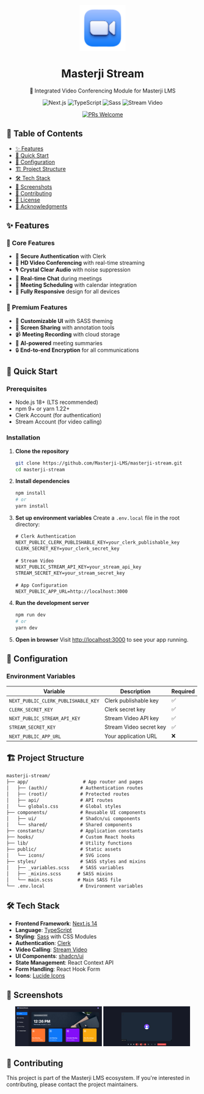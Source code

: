 <div align="center">
  <img src="/public/icons/logo.svg" alt="Masterji Stream Logo" width="120" />
  <h1>Masterji Stream</h1>
  <p>🚀 Integrated Video Conferencing Module for Masterji LMS</p>
  
  <div>
    <img src="https://img.shields.io/badge/Next.js-000000?style=for-the-badge&logo=nextdotjs&logoColor=white" alt="Next.js" />
    <img src="https://img.shields.io/badge/TypeScript-3178C6?style=for-the-badge&logo=typescript&logoColor=white" alt="TypeScript" />
    <img src="https://img.shields.io/badge/Sass-CC6699?style=for-the-badge&logo=sass&logoColor=white" alt="Sass" />
    <img src="https://img.shields.io/badge/Stream_Video-005FFF?style=for-the-badge&logo=stream&logoColor=white" alt="Stream Video" />
  </div>
  
  [![PRs Welcome](https://img.shields.io/badge/PRs-welcome-brightgreen.svg?style=flat-square)](http://makeapullrequest.com)
</div>

## 📌 Table of Contents

- [✨ Features](#-features)
- [🚀 Quick Start](#-quick-start)
- [🔧 Configuration](#-configuration)
- [🏗️ Project Structure](#%EF%B8%8F-project-structure)
- [🛠️ Tech Stack](#%EF%B8%8F-tech-stack)
- [📱 Screenshots](#-screenshots)
- [🤝 Contributing](#-contributing)
- [📄 License](#-license)
- [🙏 Acknowledgments](#-acknowledgments)

## ✨ Features

### 🎯 Core Features
- 🔐 **Secure Authentication** with Clerk
- 🎥 **HD Video Conferencing** with real-time streaming
- 🎙️ **Crystal Clear Audio** with noise suppression
- 💬 **Real-time Chat** during meetings
- 📅 **Meeting Scheduling** with calendar integration
- 📱 **Fully Responsive** design for all devices

### 🌟 Premium Features
- 🎨 **Customizable UI** with SASS theming
- 🔄 **Screen Sharing** with annotation tools
- 📹 **Meeting Recording** with cloud storage
- 🤖 **AI-powered** meeting summaries
- 🔒 **End-to-end Encryption** for all communications

## 🚀 Quick Start

### Prerequisites
- Node.js 18+ (LTS recommended)
- npm 9+ or yarn 1.22+
- Clerk Account (for authentication)
- Stream Account (for video calling)

### Installation

1. **Clone the repository**
   ```bash
   git clone https://github.com/Masterji-LMS/masterji-stream.git
   cd masterji-stream
   ```

2. **Install dependencies**
   ```bash
   npm install
   # or
   yarn install
   ```

3. **Set up environment variables**
   Create a `.env.local` file in the root directory:
   ```env
   # Clerk Authentication
   NEXT_PUBLIC_CLERK_PUBLISHABLE_KEY=your_clerk_publishable_key
   CLERK_SECRET_KEY=your_clerk_secret_key
   
   # Stream Video
   NEXT_PUBLIC_STREAM_API_KEY=your_stream_api_key
   STREAM_SECRET_KEY=your_stream_secret_key
   
   # App Configuration
   NEXT_PUBLIC_APP_URL=http://localhost:3000
   ```

4. **Run the development server**
   ```bash
   npm run dev
   # or
   yarn dev
   ```

5. **Open in browser**
   Visit [http://localhost:3000](http://localhost:3000) to see your app running.

## 🔧 Configuration

### Environment Variables
| Variable | Description | Required |
|----------|-------------|----------|
| `NEXT_PUBLIC_CLERK_PUBLISHABLE_KEY` | Clerk publishable key | ✅ |
| `CLERK_SECRET_KEY` | Clerk secret key | ✅ |
| `NEXT_PUBLIC_STREAM_API_KEY` | Stream Video API key | ✅ |
| `STREAM_SECRET_KEY` | Stream Video secret key | ✅ |
| `NEXT_PUBLIC_APP_URL` | Your application URL | ❌ |

## 🏗️ Project Structure

```
masterji-stream/
├── app/                    # App router and pages
│   ├── (auth)/            # Authentication routes
│   ├── (root)/            # Protected routes
│   ├── api/               # API routes
│   └── globals.css        # Global styles
├── components/            # Reusable UI components
│   ├── ui/                # Shadcn/ui components
│   └── shared/            # Shared components
├── constants/             # Application constants
├── hooks/                 # Custom React hooks
├── lib/                   # Utility functions
├── public/                # Static assets
│   └── icons/             # SVG icons
├── styles/                # SASS styles and mixins
│   ├── _variables.scss    # SASS variables
│   ├── _mixins.scss      # SASS mixins
│   └── main.scss         # Main SASS file
└── .env.local             # Environment variables
```

## 🛠️ Tech Stack

- **Frontend Framework**: [Next.js 14](https://nextjs.org/)
- **Language**: [TypeScript](https://www.typescriptlang.org/)
- **Styling**: [Sass](https://sass-lang.com/) with CSS Modules
- **Authentication**: [Clerk](https://clerk.dev/)
- **Video Calling**: [Stream Video](https://getstream.io/video/)
- **UI Components**: [shadcn/ui](https://ui.shadcn.com/)
- **State Management**: React Context API
- **Form Handling**: React Hook Form
- **Icons**: [Lucide Icons](https://lucide.dev/)

## 📱 Screenshots

<!-- Add your screenshots here -->
<div align="center">
  <img src="public/images/homepage.png" alt="Dashboard" width="45%" />
  <img src="public/images/meeting.png" alt="Meeting" width="45%" />
</div>

## 🤝 Contributing

This project is part of the Masterji LMS ecosystem. If you're interested in contributing, please contact the project maintainers.



